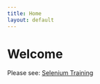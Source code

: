 ```yaml
---
title: Home
layout: default
---
```


Welcome
=======

Please see: [Selenium Training](/trainings/selenium/installation-setup/index.html)


